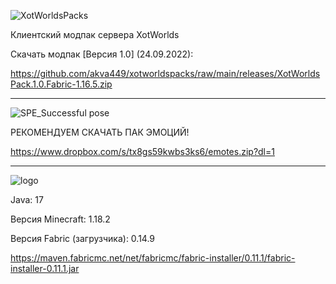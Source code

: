 ![XotWorldsPacks](https://user-images.githubusercontent.com/75758629/192112792-f83116dc-5b66-404a-a21d-fe6e4aceac95.png)

Клиентский модпак сервера XotWorlds

Скачать модпак [Версия 1.0] (24.09.2022):

https://github.com/akva449/xotworldspacks/raw/main/releases/XotWorldsPack.1.0.Fabric-1.16.5.zip

-----------------------------------------------------------------------------------------------------

![SPE_Successful pose](https://user-images.githubusercontent.com/75758629/192112025-bc2622db-85a6-4f00-bcca-bb0bf8dd55d4.png)

РЕКОМЕНДУЕМ СКАЧАТЬ ПАК ЭМОЦИЙ!

https://www.dropbox.com/s/tx8gs59kwbs3ks6/emotes.zip?dl=1

-----------------------------------------------------------------------------------------------------

![logo](https://user-images.githubusercontent.com/75758629/192112078-9bfa4832-823f-4bd1-ab6c-e1480bc2b62b.png)

Java: 17

Версия Minecraft: 1.18.2

Версия Fabric (загрузчика): 0.14.9

https://maven.fabricmc.net/net/fabricmc/fabric-installer/0.11.1/fabric-installer-0.11.1.jar
